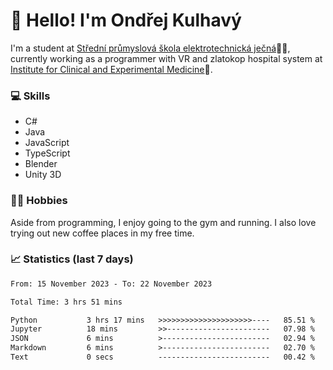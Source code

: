 # 👋 Hello! I'm Ondřej Kulhavý

I'm a student at [Střední průmyslová škola elektrotechnická ječná](https://www.spsejecna.cz/)👨‍🎓, currently working as a programmer with VR and zlatokop hospital system at [Institute for Clinical and Experimental Medicine](https://www.ikem.cz/en/)🏥.

### 💻 Skills
- C#
- Java
- JavaScript
- TypeScript
- Blender
- Unity 3D

### 🏋️‍♂️ Hobbies

Aside from programming, I enjoy going to the gym and running. I also love trying out new coffee places in my free time.

### 📈 Statistics (last 7 days)
<!--START_SECTION:waka-->

```txt
From: 15 November 2023 - To: 22 November 2023

Total Time: 3 hrs 51 mins

Python           3 hrs 17 mins   >>>>>>>>>>>>>>>>>>>>>----   85.51 %
Jupyter          18 mins         >>-----------------------   07.98 %
JSON             6 mins          >------------------------   02.94 %
Markdown         6 mins          >------------------------   02.70 %
Text             0 secs          -------------------------   00.42 %
```

<!--END_SECTION:waka-->



